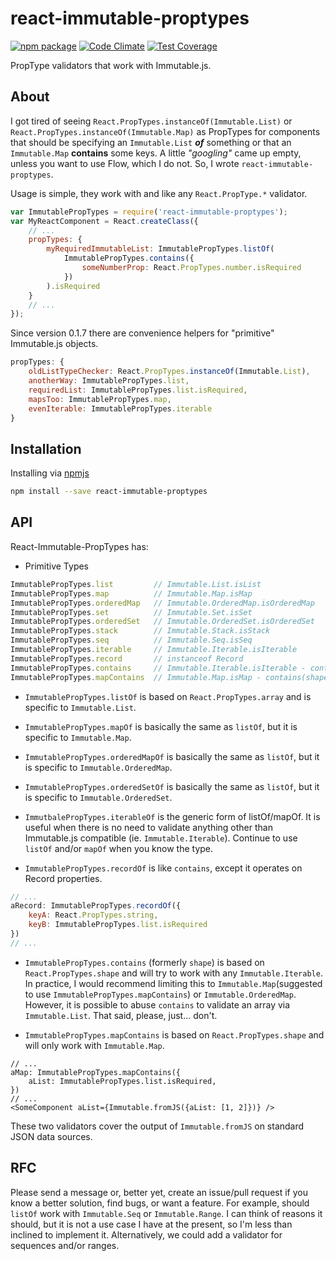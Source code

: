 # react-immutable-proptypes

[![npm package](https://img.shields.io/npm/v/react-immutable-proptypes.svg?style=flat)](https://www.npmjs.org/package/react-immutable-proptypes) [![Code Climate](https://codeclimate.com/github/HurricaneJames/react-immutable-proptypes/badges/gpa.svg)](https://codeclimate.com/github/HurricaneJames/react-immutable-proptypes) [![Test Coverage](https://codeclimate.com/github/HurricaneJames/react-immutable-proptypes/badges/coverage.svg)](https://codeclimate.com/github/HurricaneJames/react-immutable-proptypes)

PropType validators that work with Immutable.js.

## About

I got tired of seeing `React.PropTypes.instanceOf(Immutable.List)` or `React.PropTypes.instanceOf(Immutable.Map)` as PropTypes for components that should be specifying an `Immutable.List` **_of_** something or that an `Immutable.Map` **contains** some keys. A little *"googling"* came up empty, unless you want to use Flow, which I do not. So, I wrote `react-immutable-proptypes`.

Usage is simple, they work with and like any `React.PropType.*` validator.

```js
var ImmutablePropTypes = require('react-immutable-proptypes');
var MyReactComponent = React.createClass({
    // ...
    propTypes: {
        myRequiredImmutableList: ImmutablePropTypes.listOf(
            ImmutablePropTypes.contains({
                someNumberProp: React.PropTypes.number.isRequired
            })
        ).isRequired
    }
    // ...
});
```

Since version 0.1.7 there are convenience helpers for "primitive" Immutable.js objects.

```js
propTypes: {
    oldListTypeChecker: React.PropTypes.instanceOf(Immutable.List),
    anotherWay: ImmutablePropTypes.list,
    requiredList: ImmutablePropTypes.list.isRequired,
    mapsToo: ImmutablePropTypes.map,
    evenIterable: ImmutablePropTypes.iterable
}
```


## Installation

Installing via [npmjs](https://www.npmjs.com/package/react-immutable-proptypes)
```bash
npm install --save react-immutable-proptypes
```


## API

React-Immutable-PropTypes has:
* Primitive Types
```js
ImmutablePropTypes.list         // Immutable.List.isList
ImmutablePropTypes.map          // Immutable.Map.isMap
ImmutablePropTypes.orderedMap   // Immutable.OrderedMap.isOrderedMap
ImmutablePropTypes.set          // Immutable.Set.isSet
ImmutablePropTypes.orderedSet   // Immutable.OrderedSet.isOrderedSet
ImmutablePropTypes.stack        // Immutable.Stack.isStack
ImmutablePropTypes.seq          // Immutable.Seq.isSeq
ImmutablePropTypes.iterable     // Immutable.Iterable.isIterable
ImmutablePropTypes.record       // instanceof Record
ImmutablePropTypes.contains     // Immutable.Iterable.isIterable - contains(shape)
ImmutablePropTypes.mapContains  // Immutable.Map.isMap - contains(shape)
```

* `ImmutablePropTypes.listOf` is based on `React.PropTypes.array` and is specific to `Immutable.List`.

* `ImmutablePropTypes.mapOf` is basically the same as `listOf`, but it is specific to `Immutable.Map`.

* `ImmutablePropTypes.orderedMapOf` is basically the same as `listOf`, but it is specific to `Immutable.OrderedMap`.

* `ImmutablePropTypes.orderedSetOf` is basically the same as `listOf`, but it is specific to `Immutable.OrderedSet`.

* `ImmutbalePropTypes.iterableOf` is the generic form of listOf/mapOf. It is useful when there is no need to validate anything other than Immutable.js compatible (ie. `Immutable.Iterable`). Continue to use `listOf` and/or `mapOf` when you know the type.

* `ImmutablePropTypes.recordOf` is like `contains`, except it operates on Record properties.

```js
// ...
aRecord: ImmutablePropTypes.recordOf({
    keyA: React.PropTypes.string,
    keyB: ImmutablePropTypes.list.isRequired
})
// ...
```

* `ImmutablePropTypes.contains` (formerly `shape`) is based on `React.PropTypes.shape` and will try to work with any `Immutable.Iterable`. In practice, I would recommend limiting this to `Immutable.Map`(suggested to use `ImmutablePropTypes.mapContains`) or `Immutable.OrderedMap`. However, it is possible to abuse `contains` to validate an array via `Immutable.List`. That said, please, just... don't.

* `ImmutablePropTypes.mapContains` is based on `React.PropTypes.shape` and will only work with `Immutable.Map`.

```es6
// ...
aMap: ImmutablePropTypes.mapContains({
    aList: ImmutablePropTypes.list.isRequired,
})
// ...
<SomeComponent aList={Immutable.fromJS({aList: [1, 2]})} />
```

These two validators cover the output of `Immutable.fromJS` on standard JSON data sources.

## RFC

Please send a message or, better yet, create an issue/pull request if you know a better solution, find bugs, or want a feature. For example, should `listOf` work with `Immutable.Seq` or `Immutable.Range`. I can think of reasons it should, but it is not a use case I have at the present, so I'm less than inclined to implement it. Alternatively, we could add a validator for sequences and/or ranges.
